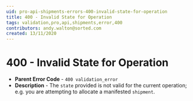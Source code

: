 ```yaml
---
uid: pro-api-shipments-errors-400-invalid-state-for-operation
title: 400 - Invalid State for Operation
tags: validation,pro,api,shipments,error,400
contributors: andy.walton@sorted.com
created: 13/11/2020
---
```

# 400 - Invalid State for Operation

* **Parent Error Code** - `400 validation_error`
* **Description** - The `state` provided is not valid for the current operation; e.g. you are attempting to allocate a manifested `shipment`.